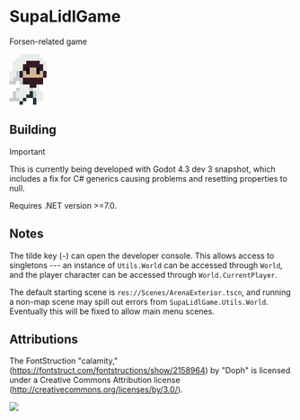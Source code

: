 # SupaLidlGame

Forsen-related game

![](./Assets/Sprites/Characters/forsen2-portrait.png)

## Building

> [!IMPORTANT]
> This is currently being developed with Godot 4.3 dev 3 snapshot, which
> includes a fix for C# generics causing problems and resetting properties to
> null.

Requires .NET version >=7.0.

## Notes

The tilde key (`~`) can open the developer console. This allows access to
singletons --- an instance of `Utils.World` can be accessed through `World`,
and the player character can be accessed through `World.CurrentPlayer`.

The default starting scene is `res://Scenes/ArenaExterior.tscn`, and running a
non-map scene may spill out errors from `SupaLidlGame.Utils.World`. Eventually
this will be fixed to allow main menu scenes.

## Attributions

The FontStruction "calamity,"
(https://fontstruct.com/fontstructions/show/2158964) by "Doph" is licensed
under a Creative Commons Attribution license
(http://creativecommons.org/licenses/by/3.0/).

![](https://i.redd.it/fcy6t049yzr91.png)

